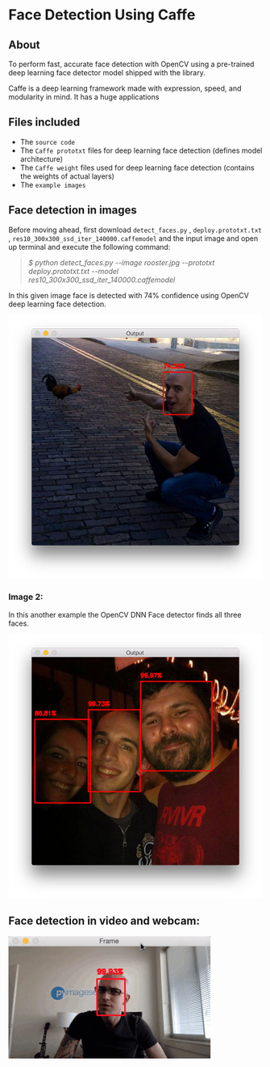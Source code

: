 
# Face Detection Using Caffe

## About

To perform fast, accurate face detection with OpenCV using a pre-trained deep learning face detector model shipped with the library.

Caffe is a deep learning framework made with expression, speed, and modularity in mind. It has a huge applications 

## Files included

- The `source code`
- The `Caffe prototxt` files for deep learning face detection (defines model architecture)
- The `Caffe weight` files used for deep learning face detection (contains the weights of actual layers)
- The `example images` 

## Face detection in images

Before moving ahead, first download  `detect_faces.py` , `deploy.prototxt.txt` , `res10_300x300_ssd_iter_140000.caffemodel` and the input image and open up terminal and execute the following command:

>  *$ python detect_faces.py --image rooster.jpg --prototxt deploy.prototxt.txt --model res10_300x300_ssd_iter_140000.caffemodel*

In this given image face is detected with 74% confidence using OpenCV deep learning face detection. 

![Example 1](outputs/deep_learning_face_detection_example_01.jpg)

### Image 2:

In this another example the OpenCV DNN Face detector finds all three faces.

![Example 2](outputs/deep_learning_face_detection_example_02.jpg)

## Face detection in video and webcam:

![Video](outputs/deep_learning_face_detection_opencv.gif)
